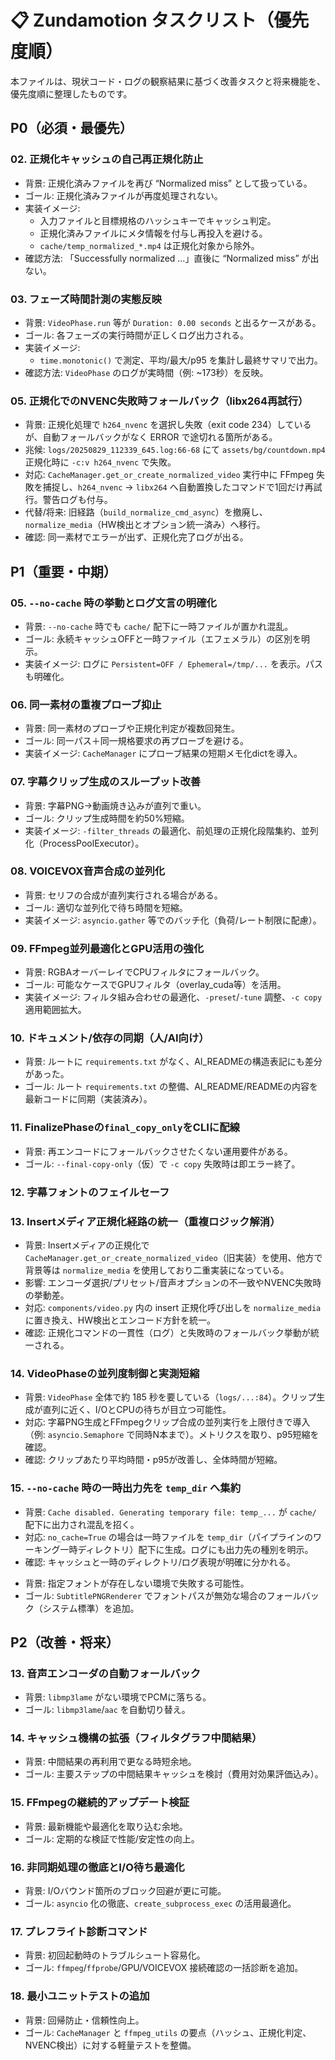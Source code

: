 # 📋 Zundamotion タスクリスト（優先度順）

本ファイルは、現状コード・ログの観察結果に基づく改善タスクと将来機能を、優先度順に整理したものです。

## P0（必須・最優先）


### 02. 正規化キャッシュの自己再正規化防止

* 背景: 正規化済みファイルを再び “Normalized miss” として扱っている。
* ゴール: 正規化済みファイルが再度処理されない。
* 実装イメージ:
  * 入力ファイルと目標規格のハッシュキーでキャッシュ判定。
  * 正規化済みファイルにメタ情報を付与し再投入を避ける。
  * `cache/temp_normalized_*.mp4` は正規化対象から除外。
* 確認方法: 「Successfully normalized …」直後に “Normalized miss” が出ない。

### 03. フェーズ時間計測の実態反映

* 背景: `VideoPhase.run` 等が `Duration: 0.00 seconds` と出るケースがある。
* ゴール: 各フェーズの実行時間が正しくログ出力される。
* 実装イメージ:
  * `time.monotonic()` で測定、平均/最大/p95 を集計し最終サマリで出力。
* 確認方法: `VideoPhase` のログが実時間（例: ~173秒）を反映。

### 05. 正規化でのNVENC失敗時フォールバック（libx264再試行）

- 背景: 正規化処理で `h264_nvenc` を選択し失敗（exit code 234）しているが、自動フォールバックがなく ERROR で途切れる箇所がある。
- 兆候: `logs/20250829_112339_645.log:66-68` にて `assets/bg/countdown.mp4` 正規化時に `-c:v h264_nvenc` で失敗。
- 対応: `CacheManager.get_or_create_normalized_video` 実行中に FFmpeg 失敗を捕捉し、`h264_nvenc` → `libx264` へ自動置換したコマンドで1回だけ再試行。警告ログも付与。
- 代替/将来: 旧経路（`build_normalize_cmd_async`）を撤廃し、`normalize_media`（HW検出とオプション統一済み）へ移行。
- 確認: 同一素材でエラーが出ず、正規化完了ログが出る。

## P1（重要・中期）

### 05. `--no-cache` 時の挙動とログ文言の明確化

* 背景: `--no-cache` 時でも `cache/` 配下に一時ファイルが置かれ混乱。
* ゴール: 永続キャッシュOFFと一時ファイル（エフェメラル）の区別を明示。
* 実装イメージ: ログに `Persistent=OFF / Ephemeral=/tmp/...` を表示。パスも明確化。

### 06. 同一素材の重複プローブ抑止

* 背景: 同一素材のプローブや正規化判定が複数回発生。
* ゴール: 同一パス＋同一規格要求の再プローブを避ける。
* 実装イメージ: `CacheManager` にプローブ結果の短期メモ化dictを導入。

### 07. 字幕クリップ生成のスループット改善

* 背景: 字幕PNG→動画焼き込みが直列で重い。
* ゴール: クリップ生成時間を約50%短縮。
* 実装イメージ: `-filter_threads` の最適化、前処理の正規化段階集約、並列化（ProcessPoolExecutor）。

### 08. VOICEVOX音声合成の並列化

* 背景: セリフの合成が直列実行される場合がある。
* ゴール: 適切な並列化で待ち時間を短縮。
* 実装イメージ: `asyncio.gather` 等でのバッチ化（負荷/レート制限に配慮）。

### 09. FFmpeg並列最適化とGPU活用の強化

* 背景: RGBAオーバーレイでCPUフィルタにフォールバック。
* ゴール: 可能なケースでGPUフィルタ（overlay_cuda等）を活用。
* 実装イメージ: フィルタ組み合わせの最適化、`-preset`/`-tune` 調整、`-c copy` 適用範囲拡大。

### 10. ドキュメント/依存の同期（人/AI向け）

* 背景: ルートに `requirements.txt` がなく、AI_READMEの構造表記にも差分があった。
* ゴール: ルート `requirements.txt` の整備、AI_README/READMEの内容を最新コードに同期（実装済み）。

### 11. FinalizePhaseの`final_copy_only`をCLIに配線

* 背景: 再エンコードにフォールバックさせたくない運用要件がある。
* ゴール: `--final-copy-only`（仮）で `-c copy` 失敗時は即エラー終了。

### 12. 字幕フォントのフェイルセーフ

### 13. Insertメディア正規化経路の統一（重複ロジック解消）

- 背景: Insertメディアの正規化で `CacheManager.get_or_create_normalized_video`（旧実装）を使用、他方で背景等は `normalize_media` を使用しており二重実装になっている。
- 影響: エンコーダ選択/プリセット/音声オプションの不一致やNVENC失敗時の挙動差。
- 対応: `components/video.py` 内の insert 正規化呼び出しを `normalize_media` に置き換え、HW検出とエンコード方針を統一。
- 確認: 正規化コマンドの一貫性（ログ）と失敗時のフォールバック挙動が統一される。

### 14. VideoPhaseの並列度制御と実測短縮

- 背景: `VideoPhase` 全体で約 185 秒を要している（`logs/...:84`）。クリップ生成が直列に近く、I/OとCPUの待ちが目立つ可能性。
- 対応: 字幕PNG生成とFFmpegクリップ合成の並列実行を上限付きで導入（例: `asyncio.Semaphore` で同時N本まで）。メトリクスを取り、p95短縮を確認。
- 確認: クリップあたり平均時間・p95が改善し、全体時間が短縮。

### 15. `--no-cache` 時の一時出力先を `temp_dir` へ集約

- 背景: `Cache disabled. Generating temporary file: temp_...` が `cache/` 配下に出力され混乱を招く。
- 対応: `no_cache=True` の場合は一時ファイルを `temp_dir`（パイプラインのワーキング一時ディレクトリ）配下に生成。ログにも出力先の種別を明示。
- 確認: キャッシュと一時のディレクトリ/ログ表現が明確に分かれる。

* 背景: 指定フォントが存在しない環境で失敗する可能性。
* ゴール: `SubtitlePNGRenderer` でフォントパスが無効な場合のフォールバック（システム標準）を追加。

## P2（改善・将来）

### 13. 音声エンコーダの自動フォールバック

* 背景: `libmp3lame` がない環境でPCMに落ちる。
* ゴール: `libmp3lame`/`aac` を自動切り替え。

### 14. キャッシュ機構の拡張（フィルタグラフ中間結果）

* 背景: 中間結果の再利用で更なる時短余地。
* ゴール: 主要ステップの中間結果キャッシュを検討（費用対効果評価込み）。

### 15. FFmpegの継続的アップデート検証

* 背景: 最新機能や最適化を取り込む余地。
* ゴール: 定期的な検証で性能/安定性の向上。

### 16. 非同期処理の徹底とI/O待ち最適化

* 背景: I/Oバウンド箇所のブロック回避が更に可能。
* ゴール: `asyncio` 化の徹底、`create_subprocess_exec` の活用最適化。

### 17. プレフライト診断コマンド

* 背景: 初回起動時のトラブルシュート容易化。
* ゴール: `ffmpeg`/`ffprobe`/GPU/VOICEVOX 接続確認の一括診断を追加。

### 18. 最小ユニットテストの追加

* 背景: 回帰防止・信頼性向上。
* ゴール: `CacheManager` と `ffmpeg_utils` の要点（ハッシュ、正規化判定、NVENC検出）に対する軽量テストを整備。
